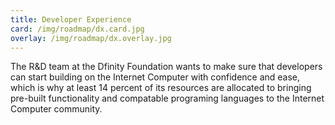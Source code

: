 ```yaml
---
title: Developer Experience
card: /img/roadmap/dx.card.jpg
overlay: /img/roadmap/dx.overlay.jpg
---
```

The R&D team at the Dfinity Foundation wants to make sure that developers can start building on the Internet Computer with confidence and ease, which is why at least 14 percent of its resources are allocated to bringing pre-built functionality and compatable programing languages to the Internet Computer community. 
